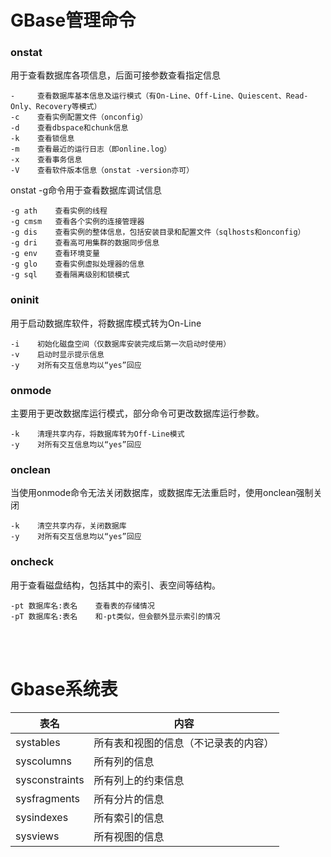 # GBase管理命令
### onstat
用于查看数据库各项信息，后面可接参数查看指定信息
```
-     查看数据库基本信息及运行模式（有On-Line、Off-Line、Quiescent、Read-Only、Recovery等模式）
-c    查看实例配置文件（onconfig）
-d    查看dbspace和chunk信息
-k    查看锁信息
-m    查看最近的运行日志（即online.log）
-x    查看事务信息
-V    查看软件版本信息（onstat -version亦可）
```

onstat -g命令用于查看数据库调试信息
```
-g ath    查看实例的线程
-g cmsm   查看各个实例的连接管理器
-g dis    查看实例的整体信息，包括安装目录和配置文件（sqlhosts和onconfig）
-g dri    查看高可用集群的数据同步信息
-g env    查看环境变量
-g glo    查看实例虚拟处理器的信息
-g sql    查看隔离级别和锁模式
```
### oninit
用于启动数据库软件，将数据库模式转为On-Line
```
-i    初始化磁盘空间（仅数据库安装完成后第一次启动时使用）
-v    启动时显示提示信息 
-y    对所有交互信息均以“yes”回应
```
### onmode
主要用于更改数据库运行模式，部分命令可更改数据库运行参数。
```
-k    清理共享内存，将数据库转为Off-Line模式
-y    对所有交互信息均以“yes”回应
```
### onclean
当使用onmode命令无法关闭数据库，或数据库无法重启时，使用onclean强制关闭
```
-k    清空共享内存，关闭数据库
-y    对所有交互信息均以“yes”回应
```
### oncheck
用于查看磁盘结构，包括其中的索引、表空间等结构。
```
-pt 数据库名:表名    查看表的存储情况
-pT 数据库名:表名    和-pt类似，但会额外显示索引的情况
```
<br/><br/>


# Gbase系统表
| 表名 | 内容 |
| ---  | --- |
| systables | 所有表和视图的信息（不记录表的内容） |
| syscolumns | 所有列的信息 |
| sysconstraints | 所有列上的约束信息 |
| sysfragments | 所有分片的信息 |
| sysindexes | 所有索引的信息 |
| sysviews | 所有视图的信息 |